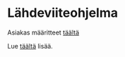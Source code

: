 # Lähdeviiteohjelma
Asiakas määritteet [täältä](https://ohjelmistotuotanto-hy.github.io/speksi/)

Lue [täältä](https://ohjelmistotuotanto-hy.github.io/flask/) lisää.


